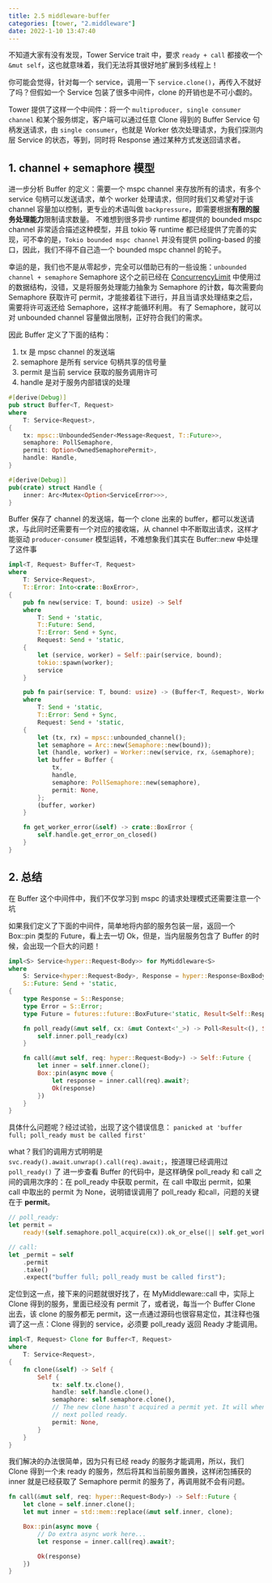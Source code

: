 ```yaml
---
title: 2.5 middleware-buffer
categories: [tower, "2.middleware"]
date: 2022-1-10 13:47:40
---
```


不知道大家有没有发现，Tower Service trait 中，要求 `ready + call` 都接收一个 `&mut self`，这也就意味着，我们无法将其很好地扩展到多线程上！

你可能会觉得，针对每一个 service，调用一下 `service.clone()`，再传入不就好了吗？但假如一个 Service 包装了很多中间件，clone 的开销也是不可小觑的。

Tower 提供了这样一个中间件：将一个 `multiproducer, single consumer channel` 和某个服务绑定，客户端可以通过任意 Clone 得到的 Buffer Service 句柄发送请求，由 `single consumer`，也就是 Worker 依次处理请求，为我们探测内层 Service 的状态，等到，同时将 Response 通过某种方式发送回请求者。

## 1. channel + semaphore 模型

进一步分析 Buffer 的定义：需要一个 mspc channel 来存放所有的请求，有多个 service 句柄可以发送请求，单个 worker 处理请求，但同时我们又希望对于该 channel 容量加以控制，更专业的术语叫做 `backpressure`，即需要根据**有限的服务处理能力**限制请求数量。
不难想到很多异步 runtime 都提供的 bounded mspc channel 非常适合描述这种模型，并且 tokio 等 runtime 都已经提供了完善的实现，可不幸的是，`Tokio bounded mspc channel` 并没有提供 polling-based 的接口，因此，我们不得不自己造一个 bounded mspc channel 的轮子。

幸运的是，我们也不是从零起步，完全可以借助已有的一些设施：`unbounded channel + semaphore`
Semaphore 这个之前已经在 [ConcurrencyLimit](./middleware-concurrency.md) 中使用过的数据结构，没错，又是将服务处理能力抽象为 Semaphore 的计数，每次需要向 Semaphore 获取许可 permit，才能接着往下进行，并且当请求处理结束之后，需要将许可返还给 Semaphore，这样才能循环利用。
有了 Semaphore，就可以对 unbounded channel 容量做出限制，正好符合我们的需求。

因此 Buffer 定义了下面的结构：
1. tx 是 mpsc channel 的发送端
2. semaphore 是所有 service 句柄共享的信号量
3. permit 是当前 service 获取的服务调用许可
4. handle 是对于服务内部错误的处理

```rust
#[derive(Debug)]
pub struct Buffer<T, Request>
where
    T: Service<Request>,
{
    tx: mpsc::UnboundedSender<Message<Request, T::Future>>,
    semaphore: PollSemaphore,
    permit: Option<OwnedSemaphorePermit>,
    handle: Handle,
}

#[derive(Debug)]
pub(crate) struct Handle {
    inner: Arc<Mutex<Option<ServiceError>>>,
}
```

Buffer 保存了 channel 的发送端，每一个 clone 出来的 buffer，都可以发送请求，与此同时还需要有一个对应的接收端，从 channel 中不断取出请求，这样才能驱动 `producer-consumer` 模型运转，不难想象我们其实在 Buffer::new 中处理了这件事

```rust
impl<T, Request> Buffer<T, Request>
where
    T: Service<Request>,
    T::Error: Into<crate::BoxError>,
{
    pub fn new(service: T, bound: usize) -> Self
    where
        T: Send + 'static,
        T::Future: Send,
        T::Error: Send + Sync,
        Request: Send + 'static,
    {
        let (service, worker) = Self::pair(service, bound);
        tokio::spawn(worker);
        service
    }

    pub fn pair(service: T, bound: usize) -> (Buffer<T, Request>, Worker<T, Request>)
    where
        T: Send + 'static,
        T::Error: Send + Sync,
        Request: Send + 'static,
    {
        let (tx, rx) = mpsc::unbounded_channel();
        let semaphore = Arc::new(Semaphore::new(bound));
        let (handle, worker) = Worker::new(service, rx, &semaphore);
        let buffer = Buffer {
            tx,
            handle,
            semaphore: PollSemaphore::new(semaphore),
            permit: None,
        };
        (buffer, worker)
    }

    fn get_worker_error(&self) -> crate::BoxError {
        self.handle.get_error_on_closed()
    }
}
```


## 2. 总结

在 Buffer 这个中间件中，我们不仅学习到 mspc 的请求处理模式还需要注意一个坑

如果我们定义了下面的中间件，简单地将内部的服务包装一层，返回一个 Box::pin 类型的 Future，看上去一切 Ok，但是，当内层服务包含了 Buffer 的时候，会出现一个巨大的问题！

```rust
impl<S> Service<hyper::Request<Body>> for MyMiddleware<S>
where
    S: Service<hyper::Request<Body>, Response = hyper::Response<BoxBody>> + Clone + Send + 'static,
    S::Future: Send + 'static,
{
    type Response = S::Response;
    type Error = S::Error;
    type Future = futures::future::BoxFuture<'static, Result<Self::Response, Self::Error>>;

    fn poll_ready(&mut self, cx: &mut Context<'_>) -> Poll<Result<(), Self::Error>> {
        self.inner.poll_ready(cx)
    }

    fn call(&mut self, req: hyper::Request<Body>) -> Self::Future {
        let inner = self.inner.clone();
        Box::pin(async move {
            let response = inner.call(req).await?;
            Ok(response)
        })
    }
}
```

具体什么问题呢？经过试验，出现了这个错误信息：
`panicked at 'buffer full; poll_ready must be called first'`

what？我们的调用方式明明是 `svc.ready().await.unwrap().call(req).await;`，按道理已经调用过 `poll_ready()` 了
进一步查看 Buffer 的代码中，是这样确保 poll_ready 和 call 之间的调用次序的：在 poll_ready 中获取 permit，在 call 中取出 permit，如果 call 中取出的 permit 为 None，说明错误调用了 poll_ready 和call，问题的关键在于 **permit**。

```rust
// poll_ready:
let permit =
    ready!(self.semaphore.poll_acquire(cx)).ok_or_else(|| self.get_worker_error())?;

// call:
let _permit = self
    .permit
    .take()
    .expect("buffer full; poll_ready must be called first");
```

定位到这一点，接下来的问题就很好找了，在 MyMiddleware::call 中，实际上 Clone 得到的服务，里面已经没有 permit 了，或者说，每当一个 Buffer Clone 出去，该 clone 的服务都无 permit，这一点通过源码也很容易定位，其注释也强调了这一点：Clone 得到的 service，必须要 poll_ready 返回 Ready 才能调用。

```rust
impl<T, Request> Clone for Buffer<T, Request>
where
    T: Service<Request>,
{
    fn clone(&self) -> Self {
        Self {
            tx: self.tx.clone(),
            handle: self.handle.clone(),
            semaphore: self.semaphore.clone(),
            // The new clone hasn't acquired a permit yet. It will when it's
            // next polled ready.
            permit: None,
        }
    }
}
```

我们解决的办法很简单，因为只有已经 ready 的服务才能调用，所以，我们 Clone 得到一个未 ready 的服务，然后将其和当前服务置换，这样闭包捕获的 inner 就是已经获取了 Semaphore permit 的服务了，再调用就不会有问题。

```rust
fn call(&mut self, req: hyper::Request<Body>) -> Self::Future {
    let clone = self.inner.clone();
    let mut inner = std::mem::replace(&mut self.inner, clone);

    Box::pin(async move {
        // Do extra async work here...
        let response = inner.call(req).await?;

        Ok(response)
    })
}
```
